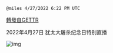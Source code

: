
`@miles 4/27/2022 6:22 PM UTC`

[轉發自GETTR](https://gettr.com/post/p17bcc12bc3)

2022年4月27日  犹太大屠杀纪念日特别直播

![img](https://media.gettr.com/group41/origin/2022/04/27/18/fd5afba7-05f0-d4a7-695c-49e6f1c5aeea/6383d6c383a688bc0ce747d8282e44b3.jpeg)
